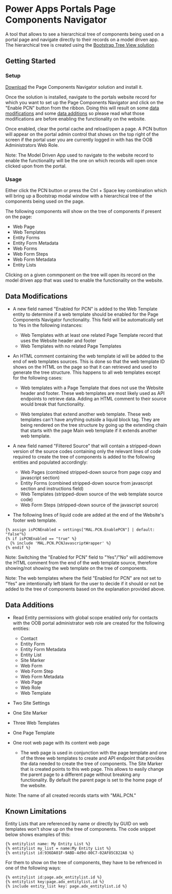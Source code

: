 # Power Apps Portals Page Components Navigator

A tool that allows to see a hierarchical tree of components being used on a portal page and navigate directly to their records on a model driven app. The hierarchical tree is created using the [Bootstrap Tree View solution](https://github.com/jonmiles/bootstrap-treeview)

## Getting Started

### Setup

[Download](https://github.com/Manfroy/Power-Apps-Portals-Page-Components-Navigator/releases/download/v1.0.0.0/PageComponentsNavigator_1_0_0_0_managed.zip) the Page Components Navigator solution and install it.

Once the solution is installed, navigate to the portals website record for which you want to set up the Page Components Navigator and click on the "Enable PCN" button from the ribbon. Doing this will result on some [data modifications](https://github.com/Manfroy/Power-Apps-Portals-Page-Components-Navigator#data-modifications) and some [data additions](https://github.com/Manfroy/Power-Apps-Portals-Page-Components-Navigator#data-additions) so please read what those modifications are before enabling the functionality on the website.

Once enabled, clear the portal cache and reload/open a page. A PCN button will appear on the portal admin control that shows on the top right of the screen if the portal user you are currently logged in with has the OOB Administrators Web Role.

Note: The Model Driven App used to navigate to the website record to enable the functionality will be the one on which records will open once clicked upon from the portal.

### Usage

Either click the PCN button or press the Ctrl + Space key combination which will bring up a Bootstrap modal window with a hierarchical tree of the components being used on the page.

The following components will show on the tree of components if present on the page:

- Web Page
- Web Templates
- Entity Forms
- Entity Form Metadata
- Web Forms
- Web Form Steps
- Web Form Metadata
- Entity Lists

Clicking on a given commponent on the tree will open its record on the model driven app that was used to enable the functionality on the website.

## Data Modifications

- A new field named "Enabled for PCN" is added to the Web Template entity to determine if a web template should be enabled for the Page Components Navigator functionality. This field will be automatically set to Yes in the following instances:

  - Web Templates with at least one related Page Template record that uses the Website header and footer
  - Web Templates with no related Page Templates

- An HTML comment containing the web template id will be added to the end of web templates sources. This is done so that the web template ID shows on the HTML on the page so that it can retrieved and used to generate the tree structure. This happens to all web templates except for the following cases:

  - Web templates with a Page Template that does not use the Website header and footer. These web templates are most likely used as API endpoints to retrieve data. Adding an HTML comment to their source would break that functionality.

  - Web templates that extend another web template. These web templates can't have anything outside a liquid block tag. They are being rendered on the tree structure by going up the extending chain that starts with the page Main web template if it extends another web template.

- A new field named "Filtered Source" that will contain a stripped-down version of the source codes containing only the relevant lines of code required to create the tree of components is added to the following entities and populated accordingly:

  - Web Pages (combined stripped-down source from page copy and javascript section)
  - Entity Forms (combined stripped-down source from javascript section and instructions field)
  - Web Templates (stripped-down source of the web template source code)
  - Web Form Steps (stripped-down source of the javascript source)

- The following lines of liquid code are added at the end of the Website's footer web template.

```
{% assign isPCNEnabled = settings["MAL.PCN.EnablePCN"] | default: "false"%}
{% if isPCNEnabled == "true" %}
  {% include 'MAL.PCN.PCNJavascriptWrapper' %}
{% endif %}
```

Note: Switching the "Enabled for PCN" field to "Yes"/"No" will add/remove the HTML comment from the end of the web template source, therefore showing/not showing the web template on the tree of components.

Note: The web templates where the field "Enabled for PCN" are not set to "Yes" are intentionally left blank for the user to decide if it should or not be added to the tree of components based on the explanation provided above.

## Data Additions

- Read Entity permissions with global scope enabled only for contacts with the OOB portal administrator web role are created for the following entities:

  - Contact
  - Entity Form
  - Entity Form Metadata
  - Entity List
  - Site Marker
  - Web Form
  - Web Form Step
  - Web Form Metadata
  - Web Page
  - Web Role
  - Web Template

- Two Site Settings
- One Site Marker
- Three Web Templates
- One Page Template
- One root web page with its content web page
  - The web page is used in conjunction with the page template and one of the three web templates to create and API endpoint that provides the data needed to create the tree of components. The Site Marker that is created points to this web page. This allows to easily change the parent page to a different page without breaking any functionality. By default the parent page is set to the home page of the website.

Note: The name of all created records starts with "MAL.PCN."

## Known Limitations

Entity Lists that are referenced by name or directly by GUID on web templates won't show up on the tree of components. The code snippet below shows examples of this:

```
{% entitylist name: My Entity List %}
{% entitylist my_list = name:My Entity List %}
{% entitylist id:936DA01F-9ABD-4d9d-80C7-02AF85C822A8 %}
```

For them to show on the tree of components, they have to be refrenced in one of the following ways:

```
{% entitylist id:page.adx_entitylist.id %}
{% entitylist key:page.adx_entitylist.id %}
{% include entity_list key: page.adx_entitylist.id %}
```
